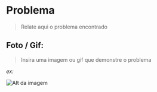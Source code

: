 # Problema

> Relate aqui o problema encontrado

## Foto / Gif: 

> Insira uma imagem ou gif que demonstre o problema

_ex:_ 

![Alt da imagem](https://source.unsplash.com/100x50)
